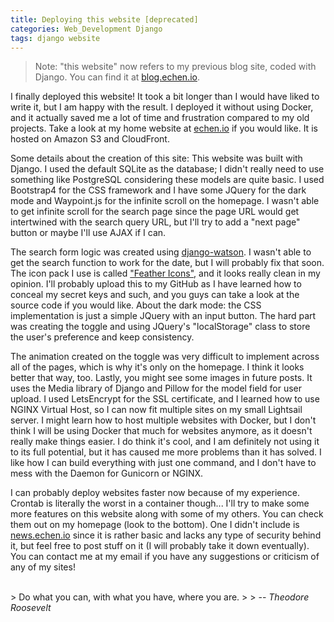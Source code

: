 ```yaml
---
title: Deploying this website [deprecated]
categories: Web_Development Django
tags: django website
---
```


> Note: "this website" now refers to my previous blog site, coded with Django. You can find it at [blog.echen.io](https://blog.echen.io).

I finally deployed this website! It took a bit longer than I would have liked to write it, but I am happy with the result. I deployed it without using Docker, and it actually saved me a lot of time and frustration compared to my old projects. Take a look at my home website at [echen.io][echen.io] if you would like. It is hosted on Amazon S3 and CloudFront.

Some details about the creation of this site: This website was built with Django. I used the default SQLite as the database; I didn't really need to use something like PostgreSQL considering these models are quite basic. I used Bootstrap4 for the CSS framework and I have some JQuery for the dark mode and Waypoint.js for the infinite scroll on the homepage. I wasn't able to get infinite scroll for the search page since the page URL would get intertwined with the search query URL, but I'll try to add a "next page" button or maybe I'll use AJAX if I can.

The search form logic was created using [django-watson][django-watson]. I wasn't able to get the search function to work for the date, but I will probably fix that soon. The icon pack I use is called ["Feather Icons"][feather-icons], and it looks really clean in my opinion. I'll probably upload this to my GitHub as I have learned how to conceal my secret keys and such, and you guys can take a look at the source code if you would like. About the dark mode: the CSS implementation is just a simple JQuery with an input button. The hard part was creating the toggle and using JQuery's "localStorage" class to store the user's preference and keep consistency.

The animation created on the toggle was very difficult to implement across all of the pages, which is why it's only on the homepage. I think it looks better that way, too. Lastly, you might see some images in future posts. It uses the Media library of Django and Pillow for the model field for user upload. I used LetsEncrypt for the SSL certificate, and I learned how to use NGINX Virtual Host, so I can now fit multiple sites on my small Lightsail server. I might learn how to host multiple websites with Docker, but I don't think I will be using Docker that much for websites anymore, as it doesn't really make things easier. I do think it's cool, and I am definitely not using it to its full potential, but it has caused me more problems than it has solved. I like how I can build everything with just one command, and I don't have to mess with the Daemon for Gunicorn or NGINX.

I can probably deploy websites faster now because of my experience. Crontab is literally the worst in a container though... I'll try to make some more features on this website along with some of my others. You can check them out on my homepage (look to the bottom). One I didn't include is [news.echen.io][news] since it is rather basic and lacks any type of security behind it, but feel free to post stuff on it (I will probably take it down eventually). You can contact me at my email if you have any suggestions or criticism of any of my sites!

<br>
> Do what you can, with what you have, where you are.
>
> -- <cite>Theodore Roosevelt</cite>

[django-watson]: https://github.com/etianen/django-watson
[echen.io]: https://echen.io
[feather-icons]: http://feathericons.com/
[news]: https://news.echen.io